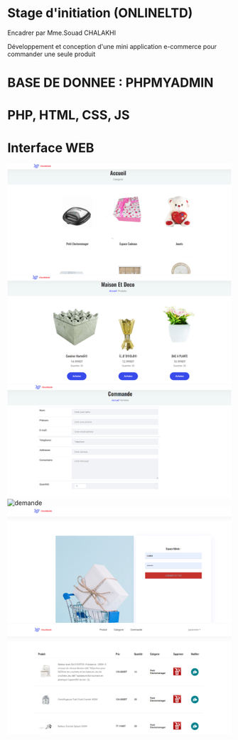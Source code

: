 # Stage d'initiation (ONLINELTD)
 Encadrer par Mme.Souad CHALAKHI 

 Développement et conception d'une mini application e-commerce pour commander une seule produit 

# BASE DE DONNEE : PHPMYADMIN 
# PHP, HTML, CSS, JS
 

# Interface WEB

![Dashboard](./dashboard.png)
![produit](./produit.png)
![commande](./commande.png)
![demande](./demande%20livraison.png)
![ADMIN](./admin.png)
![produitadmin](./prodAdmin.png)
